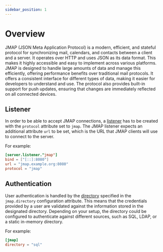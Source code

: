 ```yaml
---
sidebar_position: 1
---
```


# Overview

JMAP (JSON Meta Application Protocol) is a modern, efficient, and stateful protocol for synchronizing mail, calendars, and contacts between a client and a server. It operates over HTTP and uses JSON as its data format. This makes it highly accessible and easy to implement across various platforms. JMAP is designed to handle large amounts of data and manage this efficiently, offering performance benefits over traditional mail protocols. It offers a consistent interface for different types of data, making it easier for developers to understand and use. The protocol also provides built-in support for push updates, ensuring that changes are immediately reflected on all connected devices.

## Listener

In order to be able to accept JMAP connections, a [listener](/docs/configuration/listener) has to be created with the `protocol` attribute set to `jmap`. The JMAP listener expects an additional attribute `url` to be set, which is the URL that JMAP clients will use to connect to the server. 

For example:

```toml
[server.listener."jmap"]
bind = ["[::]:8080"]
url = "jmap.example.org:8080"
protocol = "jmap"
```

## Authentication

User authentication is handled by the [directory](/docs/directory/overview) specified in the `jmap.directory` configuration attribute. This means that the credentials provided by a user are validated against the information stored in the designated directory. Depending on your setup, the directory could be configured to authenticate against different sources, such as SQL, LDAP, or a static in-memory directory. 

For example:

```toml
[jmap]
directory = "sql"
```